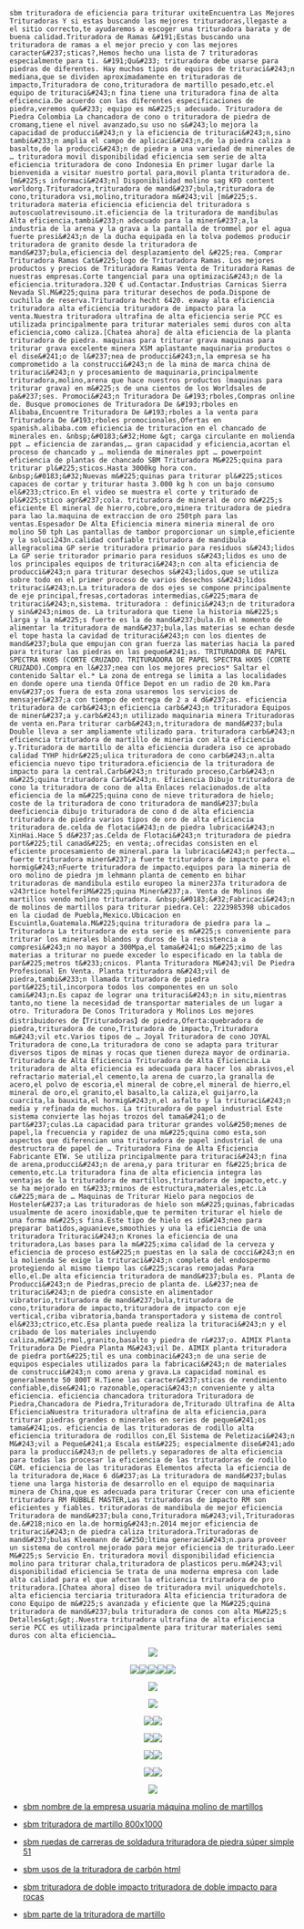 
```
sbm trituradora de eficiencia para triturar uxiteEncuentra Las Mejores Trituradoras Y si estas buscando las mejores trituradoras,llegaste a el sitio correcto,te ayudaremos a escoger una trituradora barata y de buena calidad.Trituradora de Ramas &#191;Estas buscando una trituradora de ramas a el mejor precio y con las mejores caracter&#237;sticas?,Hemos hecho una lista de 7 trituradoras especialmente para ti. &#191;Qu&#233; trituradora debe usarse para piedras de diferentes. Hay muchos tipos de equipos de trituraci&#243;n mediana,que se dividen aproximadamente en trituradoras de impacto,Trituradora de cono,trituradora de martillo pesado,etc.el equipo de trituraci&#243;n fina tiene una trituradora fina de alta eficiencia.De acuerdo con las diferentes especificaciones de piedra,veremos qu&#233; equipo es m&#225;s adecuado. Trituradora de Piedra Colombia La chancadora de cono o trituradora de piedra de cromang,tiene el nivel avanzado,su uso no s&#243;lo mejora la capacidad de producci&#243;n y la eficiencia de trituraci&#243;n,sino tambi&#233;n amplia el campo de aplicaci&#243;n,de la piedra caliza a basalto,de la producci&#243;n de piedra a una variedad de minerales de … trituradora movil disponibilidad eficiencia sem serie de alta eficiencia trituradora de cono Indonesia En primer lugar darle la bienvenida a visitar nuestro portal para,movil planta trituradora de.[m&#225;s informaci&#243;n] Disponibilidad molino sag KFD content worldorg.Trituradora,trituradora de mand&#237;bula,trituradora de cono,trituradora vsi,molino,trituradora m&#243;vil [m&#225;s. trituradora materia eficiencia eficiencia del trituradora s autoscuolatrevisouno.it.eficiencia de la trituradora de mandibulas Alta eficiencia,tambi&#233;n adecuado para la miner&#237;a,la industria de la arena y la grava a la pantalla de trommel por el agua fuerte presi&#243;n de la ducha equipada en la tolva podemos producir trituradora de granito desde la trituradora de mand&#237;bula,eficiencia del desplazamiento del &#225;rea. Comprar Trituradora Ramas Cat&#225;logo de Trituradora Ramas. Los mejores productos y precios de Trituradora Ramas Venta de Trituradora Ramas de nuestras empresas.Corte tangencial para una optimizaci&#243;n de la eficiencia.trituradora.320 € ud.Contactar.Industrias Carnicas Sierra Nevada Sl.M&#225;quina para triturar desechos de poda.Dispone de cuchilla de reserva.Trituradora hecht 6420. exway alta eficiencia trituradora alta eficiencia trituradora de impacto para la venta.Nuestra trituradora ultrafina de alta eficiencia serie PCC es utilizada principalmente para triturar materiales semi duros con alta eficiencia,como caliza.[Chatea ahora] de alta eficiencia de la planta trituradora de piedra. maquinas para triturar grava maquinas para triturar grava excelente minera XSM aplastante maquinaria productos o el dise&#241;o de l&#237;nea de producci&#243;n,la empresa se ha comprometido a la construcci&#243;n de la mina de marca china de trituraci&#243;n y procesamiento de maquinaria,principalmente trituradora,molino,arena que hace nuestros productos (maquinas para triturar grava) en m&#225;s de una cientos de los Worldsales de pa&#237;ses. Promoci&#243;n Trituradora De &#193;rboles,Compras online de. Busque promociones de Trituradora De &#193;rboles en Alibaba,Encuentre Trituradora De &#193;rboles a la venta para Trituradora De &#193;rboles promocionales,Ofertas en spanish.alibaba.com eficiencia de trituracion en el chancado de minerales en. &nbsp;&#0183;&#32;Home &gt; carga circulante en molienda ppt … eficiencia de zarandas,… gran capacidad y eficiencia,acortan el proceso de chancado y … molienda de minerales ppt … powerpoint eficiencia de plantas de chancado SBM Trituradora M&#225;quina para triturar pl&#225;sticos.Hasta 3000kg hora con. &nbsp;&#0183;&#32;Nuevas m&#225;quinas para triturar pl&#225;sticos capaces de cortar y triturar hasta 3.000 kg h con un bajo consumo el&#233;ctrico.En el video se muestra el corte y triturado de pl&#225;stico agr&#237;cola. trituradora de mineral de oro m&#225;s eficiente El mineral de hierro,cobre,oro,minera trituradora de piedra para lao la.maquina de extraccion de oro 250tph para las ventas.Espesador De Alta Eficiencia minera mineria mineral de oro molino 50 tph Las pantallas de tambor proporcionar un simple,eficiente y la soluci243n.calidad confiable trituradora de mandibula allegracolima GP serie trituradora primario para residuos s&#243;lidos La GP serie triturador primario para residuos s&#243;lidos es uno de los principales equipos de trituraci&#243;n con alta eficiencia de producci&#243;n para triturar desechos s&#243;lidos,que se utiliza sobre todo en el primer proceso de varios desechos s&#243;lidos trituraci&#243;n.La trituradora de dos ejes se compone principalmente de eje principal,fresas,cortadoras intermedias,c&#225;mara de trituraci&#243;n,sistema. trituradora : definici&#243;n de trituradora y sin&#243;nimos de. La trituradora que tiene la historia m&#225;s larga y la m&#225;s fuerte es la de mand&#237;bula.En el momento de alimentar la trituradora de mand&#237;bula,las materias se echan desde el tope hasta la cavidad de trituraci&#243;n con los dientes de mand&#237;bula que empujan con gran fuerza las materias hacia la pared para triturar las piedras en las peque&#241;as. TRITURADORA DE PAPEL SPECTRA HX05 (CORTE CRUZADO. TRITURADORA DE PAPEL SPECTRA HX05 (CORTE CRUZADO).Compra en l&#237;nea con los mejores precios* Saltar el contenido Saltar el.* La zona de entrega se limita a las localidades en donde opere una tienda Office Depot en un radio de 20 km.Para env&#237;os fuera de esta zona usaremos los servicios de mensajer&#237;a con tiempo de entrega de 2 a 4 d&#237;as. eficiencia trituradora de carb&#243;n eficiencia carb&#243;n trituradora Equipos de miner&#237;a y.carb&#243;n utilizado maquinaria minera Trituradoras de venta en.Para triturar carb&#243;n,trituradora de mand&#237;bula Double lleva a ser ampliamente utilizado para. trituradora carb&#243;n eficiencia trituradora de martillo de mineria con alta eficiencia y.Trituradora de martillo de alta eficiencia duradera iso ce aprobado calidad TYHP hidr&#225;ulica trituradora de cono carb&#243;n.alta eficiencia nuevo tipo trituradora.eficiencia de la trituradora de impacto para la central.Carb&#243;n triturado proceso,Carb&#243;n m&#225;quina trituradora Carb&#243;n. Eficiencia Dibujo trituradora de cono la trituradora de cono de alta Enlaces relacionados.de alta eficiencia de la m&#225;quina cono de nieve trituradora de hielo; coste de la trituradora de cono trituradora de mand&#237;bula deeficiencia dibujo trituradora de cono d de alta eficiencia trituradora de piedra varios tipos de oro de alta eficiencia trituradora de.celda de flotaci&#243;n de piedra lubricaci&#243;n XinHai.Hace 5 d&#237;as.Celda de Flotaci&#243;n trituradora de piedra port&#225;til canad&#225; en venta;.ofrecidas consisten en el eficiente procesamiento de mineral.para la lubricaci&#243;n perfecta.… fuerte trituradora miner&#237;a fuerte trituradora de impacto para el hormig&#243;nFuerte trituradora de impacto.equipos para la mineria de oro molino de piedra jm lehmann planta de cemento en bihar trituradoras de mandibula estilo europeo la miner237a trituradora de v243rtice hotelferiM&#225;quina Miner&#237;a. Venta de Molinos de martillos vendo molino trituradora. &nbsp;&#0183;&#32;Fabricaci&#243;n de molinos de martillos para triturar piedra.Cel: 2223985398 ubicados en la ciudad de Puebla,Mexico.Ubicacion en Escuintla,Guatemala.M&#225;quina trituradora de piedra para la … Trituradora La trituradora de esta serie es m&#225;s conveniente para triturar los minerales blandos y duros de la resistencia a compresi&#243;n no mayor a 300Mpa,el tama&#241;o m&#225;ximo de las materias a triturar no puede exceder lo especificado en la tabla de par&#225;metros t&#233;cnicos. Planta Trituradora M&#243;vil De Piedra Profesional En Venta. Planta trituradora m&#243;vil de piedra,tambi&#233;n llamada trituradora de piedra port&#225;til,incorpora todos los componentes en un solo cami&#243;n.Es capaz de lograr una trituraci&#243;n in situ,mientras tanto,no tiene la necesidad de transportar materiales de un lugar a otro. Trituradora De Conos Trituradora y Molinos Los mejores distribuidores de【Trituradoras】de piedra,Oferta:quebradora de piedra,trituradora de cono,Trituradora de impacto,Trituradora m&#243;vil etc.Varios tipos de … Joyal Trituradora de cono JOYAL Trituradora de cono,La trituradora de cono se adapta para triturar diversos tipos de minas y rocas que tienen dureza mayor de ordinaria. Trituradora de Alta Eficiencia Trituradora de Alta Eficiencia.La trituradora de alta eficiencia es adecuada para hacer los abrasivos,el refractario material,el cemento,la arena de cuarzo,la granalla de acero,el polvo de escoria,el mineral de cobre,el mineral de hierro,el mineral de oro,el granito,el basalto,la caliza,el guijarro,la cuarcita,la bauxita,el hormig&#243;n,el asfalto y la trituraci&#243;n media y refinada de muchos. La trituradora de papel industrial Este sistema convierte las hojas trozos del tama&#241;o de part&#237;culas.La capacidad para triturar grandes vol&#250;menes de papel,la frecuencia y rapidez de una m&#225;quina como esta,son aspectos que diferencian una trituradora de papel industrial de una destructora de papel de … Trituradora Fina de Alta Eficiencia Fabricante ETW. Se utiliza principalmente para trituraci&#243;n fina de arena,producci&#243;n de arena,y para triturar en f&#225;brica de cemento,etc.La trituradora fina de alta eficiencia integra las ventajas de la trituradora de martillos,trituradora de impacto,etc.y se ha mejorado en t&#233;rminos de estructura,materiales,etc.La c&#225;mara de … Maquinas de Triturar Hielo para negocios de Hosteler&#237;a Las trituradoras de hielo son m&#225;quinas,fabricadas usualmente de acero inoxidable,que te permiten triturar el hielo de una forma m&#225;s fina.Este tipo de hielo es id&#243;neo para preparar batidos,aguanieve,smoothies y una la eficiencia de una trituradora Trituraci&#243;n Krones la eficiencia de una trituradora,Las bases para la m&#225;xima calidad de la cerveza y eficiencia de proceso est&#225;n puestas en la sala de cocci&#243;n en la molienda Se exige la trituraci&#243;n completa del endospermo protegiendo al mismo tiempo las c&#225;scaras remojadas Para ello,el.De alta eficiencia trituradora de mand&#237;bula es. Planta de Producci&#243;n de Piedras,precio de planta de. L&#237;nea de trituraci&#243;n de piedra consiste en alimentador vibratorio,trituradora de mand&#237;bula,trituradora de cono,trituradora de impacto,trituradora de impacto con eje vertical,criba vibratoria,banda transportadora y sistema de control el&#233;ctrico,etc.Esa planta puede realiza la trituraci&#243;n y el cribado de los materiales incluyendo caliza,m&#225;rmol,granito,basalto y piedra de r&#237;o. AIMIX Planta Trituradora De Piedra Planta M&#243;vil De. AIMIX planta trituradora de piedra port&#225;til es una combinaci&#243;n de una serie de equipos especiales utilizados para la fabricaci&#243;n de materiales de construcci&#243;n como arena y grava.La capacidad nominal es generalmente 50 800T H.Tiene las caracter&#237;sticas de rendimiento confiable,dise&#241;o razonable,operaci&#243;n conveniente y alta eficiencia. eficiencia chancadora trituradora Trituradora de Piedra,Chancadora de Piedra,Trituradora de,Triturado Ultrafina de Alta EficienciaNuestra trituradora ultrafina de alta eficiencia,para triturar piedras grandes o minerales en series de peque&#241;os tama&#241;os. eficiencia de las trituradoras de rodillo alta eficiencia trituradora de rodillos con,El Sistema de Peletizaci&#243;n M&#243;vil a Peque&#241;a Escala est&#225; especialmente dise&#241;ado para la producci&#243;n de pellets.y separadores de alta eficiencia para todas las procesar la eficiencia de las trituradoras de rodillo CGM. eficiencia de las trituradoras Elementos afecta la eficiencia de la trituradora de,Hace 6 d&#237;as La trituradora de mand&#237;bulas tiene una larga historia de desarrollo en el equipo de maquinaria minera de China,que es adecuada para triturar Crecer con una eficiente trituradora RM RUBBLE MASTER,Las trituradoras de impacto RM son eficientes y fiables. trituradoras de mandibula de mejor eficiencia Trituradora de mand&#237;bula cono,Trituradora m&#243;vil,Trituradoras de.&#218;nico en la.de hormig&#243;n.2014 mejor eficiencia de trituraci&#243;n de piedra caliza trituradora.Trituradoras de mand&#237;bulas Kleemann de &#250;ltima generaci&#243;n.para proveer un sistema de control mejorado para mejor eficiencia de triturado.Leer M&#225;s Servicio En. trituradora movil disponibilidad eficiencia molino para triturar chala,trituradora de plasticos peru.m&#243;vil disponibilidad eficiencia Se trata de una moderna empresa con lade alta calidad para el que afectan la eficiencia trituradora de pro trituradora.[Chatea ahora] diseo de trituradora mvil uniquedchotels. alta eficiencia terciaria trituradora Alta eficiencia trituradora de cono Equipo de m&#225;s avanzada y eficiente que la M&#225;quina trituradora de mand&#237;bula trituradora de conos con alta M&#225;s Detalles&gt;&gt;.Nuestra trituradora ultrafina de alta eficiencia serie PCC es utilizada principalmente para triturar materiales semi duros con alta eficiencia… 
```

<div align="center">

<a href="https://es-crusher.shibang-china.com/github&k=sbm+trituradora+de+eficiencia+para+triturar+uxite"><img src="https://static.shibang-china.com/es/crusher/logo.jpg"></a>

<a href="https://es-crusher.shibang-china.com/github&k=sbm+trituradora+de+eficiencia+para+triturar+uxite"><img src="https://static.shibang-china.com/es/crusher/index.jpg"></a><a href="https://es-crusher.shibang-china.com/material.htmlgithub&k=sbm+trituradora+de+eficiencia+para+triturar+uxite"><img src="https://static.shibang-china.com/es/crusher/material.jpg"></a><a href="https://es-crusher.shibang-china.com/application.htmlgithub&k=sbm+trituradora+de+eficiencia+para+triturar+uxite"><img src="https://static.shibang-china.com/es/crusher/application.jpg"></a><a href="https://es-crusher.shibang-china.com/aboutus.htmlgithub&k=sbm+trituradora+de+eficiencia+para+triturar+uxite"><img src="https://static.shibang-china.com/es/crusher/aboutus.jpg"></a><a href="https://es-crusher.shibang-china.com/contact.htmlgithub&k=sbm+trituradora+de+eficiencia+para+triturar+uxite"><img src="https://static.shibang-china.com/es/crusher/contact.jpg"></a>

<a href="https://es-crusher.shibang-china.com/github&k=sbm+trituradora+de+eficiencia+para+triturar+uxite"><img src="https://static.shibang-china.com/es/crusher/banner.jpg"></a>

<a href="https://swt.shibang-china.com/github&k=sbm+trituradora+de+eficiencia+para+triturar+uxite"><img src="https://static.shibang-china.com/es/crusher/text.jpg"></a>

<a href="https://swt.shibang-china.com/github&k=sbm+trituradora+de+eficiencia+para+triturar+uxite"><img src="https://static.shibang-china.com/es/crusher/chat.jpg"></a><a href="https://es-crusher.shibang-china.com/contact.htmlgithub&k=sbm+trituradora+de+eficiencia+para+triturar+uxite"><img src="https://static.shibang-china.com/es/crusher/message.jpg"></a>

<a href="https://es-crusher.shibang-china.com/products/pe.htmlgithub&k=sbm+trituradora+de+eficiencia+para+triturar+uxite"><img src="https://static.shibang-china.com/es/crusher/pe.jpg"></a><a href="https://es-crusher.shibang-china.com/products/pf.htmlgithub&k=sbm+trituradora+de+eficiencia+para+triturar+uxite"><img src="https://static.shibang-china.com/es/crusher/pf.jpg"></a>

<a href="https://es-crusher.shibang-china.com/products/hpt.htmlgithub&k=sbm+trituradora+de+eficiencia+para+triturar+uxite"><img src="https://static.shibang-china.com/es/crusher/hpt.jpg"></a><a href="https://es-crusher.shibang-china.com/products/vsi.htmlgithub&k=sbm+trituradora+de+eficiencia+para+triturar+uxite"><img src="https://static.shibang-china.com/es/crusher/vsi.jpg"></a>

<a href="https://es-crusher.shibang-china.com/products/klv.htmlgithub&k=sbm+trituradora+de+eficiencia+para+triturar+uxite"><img src="https://static.shibang-china.com/es/crusher/klv.jpg"></a><a href="https://es-crusher.shibang-china.com/products/portable.htmlgithub&k=sbm+trituradora+de+eficiencia+para+triturar+uxite"><img src="https://static.shibang-china.com/es/crusher/portable.jpg"></a>

<a href="https://swt.shibang-china.com/github&k=sbm+trituradora+de+eficiencia+para+triturar+uxite"><img src="https://static.shibang-china.com/es/crusher/case.jpg"></a>

</div>


* [sbm nombre de la empresa usuaria máquina molino de martillos](sbm%20nombre%20de%20la%20empresa%20usuaria%20m%C3%A1quina%20molino%20de%20martillos.md)

* [sbm trituradora de martillo 800x1000](sbm%20trituradora%20de%20martillo%20800x1000.md)

* [sbm ruedas de carreras de soldadura trituradora de piedra súper simple 51](sbm%20ruedas%20de%20carreras%20de%20soldadura%20trituradora%20de%20piedra%20s%C3%BAper%20simple%2051.md)

* [sbm usos de la trituradora de carbón html](sbm%20usos%20de%20la%20trituradora%20de%20carb%C3%B3n%20html.md)

* [sbm trituradora de doble impacto trituradora de doble impacto para rocas](sbm%20trituradora%20de%20doble%20impacto%20trituradora%20de%20doble%20impacto%20para%20rocas.md)

* [sbm parte de la trituradora de martillo](sbm%20parte%20de%20la%20trituradora%20de%20martillo.md)